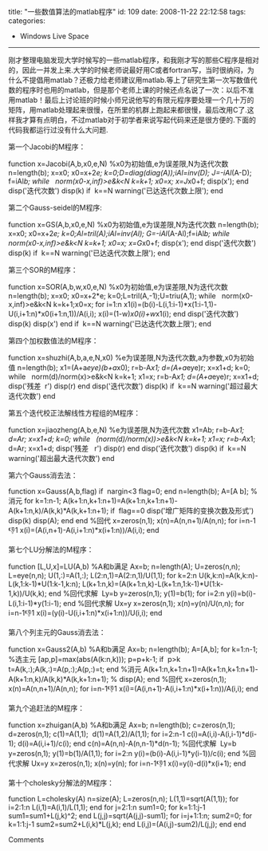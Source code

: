 title: "一些数值算法的matlab程序"
id: 109
date: 2008-11-22 22:12:58
tags: 
categories: 
- Windows Live Space
---


刚才整理电脑发现大学时候写的一些matlab程序，和我刚才写的那些C程序是相对的，因此一并发上来.大学的时候老师说最好用C或者fortran写，当时很纳闷，为什么不提倡用matlab？还极力给老师建议用matlab.等上了研究生第一次写数值代数的程序时也用的matlab，但是那个老师上课的时候还点名说了一次：以后不准用matlab！最后上讨论班的时候小师兄说他写的有限元程序要处理一个几十万的矩阵，用matlab处理起来很慢，在所里的机群上跑起来都很慢，最后改用C了.这样我才算有点明白，不过matlab对于初学者来说写起代码来还是很方便的.下面的代码我都运行过没有什么大问题.

第一个Jacobi的M程序：

function x=Jacobi(A,b,x0,e,N)
%x0为初始值,e为误差限,N为迭代次数
n=length(b);
x=x0;
x0=x+2*e;
k=0;D=diag(diag(A));iAl=inv(D);
J=-iAl*(A-D);
f=iAl*b;
while   norm(x0-x,inf)&gt;e&amp;k&lt;N
k=k+1;
x0=x;
x=J*x0+f;
disp(x');
end
disp('迭代次数')
disp(k)
if  k==N
warning('已达迭代次数上限');
end

第二个Gauss-seidel的M程序:

function x=GS(A,b,x0,e,N)
%x0为初始值,e为误差限,N为迭代次数
n=length(b);
x=x0;
x0=x+2*e;
k=0;Al=tril(A);iAl=inv(Al);
G=-iAl*(A-Al);f=iAl*b;
while   norm(x0-x,inf)&gt;e&amp;k&lt;N
k=k+1;
x0=x;
x=G*x0+f;
disp(x');
end
disp('迭代次数')
disp(k)
if  k==N
warning('已达迭代次数上限');
end

第三个SOR的M程序：

function x=SOR(A,b,w,x0,e,N)
%x0为初始值,e为误差限,N为迭代次数
n=length(b);
x=x0;
x0=x+2*e;
k=0;L=tril(A,-1);U=triu(A,1);
while   norm(x0-x,inf)&gt;e&amp;k&lt;N
k=k+1;x0=x;
for i=1:n
x1(i)=(b(i)-L(i,1:i-1)*x(1:i-1,1)-U(i,i+1:n)*x0(i+1:n,1))/A(i,i);
x(i)=(1-w)*x0(i)+w*x1(i);
end
disp('迭代次数')
disp(k)
disp(x')
end
if  k==N
warning('已达迭代次数上限');
end

第四个加权数值法的M程序：

function x=shuzhi(A,b,a,e,N,x0)
%e为误差限,N为迭代次数,a为参数,x0为初始值
n=length(b);
x1=(A+a*eye)(b+a*x0);
r=b-A*x1;
d=(A+a*eye)r;
x=x1+d;
k=0;
while   norm(d)/norm(x)&gt;e&amp;k&lt;N
k=k+1;
x1=x;
r=b-A*x1;
d=(A+a*eye)r;
x=x1+d;
disp('残差  r')
disp(r)
end
disp('迭代次数')
disp(k)
if  k==N
warning('超过最大迭代次数')
end

第五个迭代校正法解线性方程组的M程序：

function x=jiaozheng(A,b,e,N)
%e为误差限,N为迭代次数
x1=Ab;
r=b-A*x1;
d=Ar;
x=x1+d;
k=0;
while   (norm(d)/norm(x))&gt;e&amp;k&lt;N
k=k+1;
x1=x;
r=b-A*x1;
d=Ar;
x=x1+d;
disp('残差   r')
disp(r)
end
disp('迭代次数')
disp(k)
if  k==N
warning('超出最大迭代次数')
end

第六个Gauss消去法：

function x=Gauss(A,b,flag)
if  nargin&lt;3
flag=0;
end
n=length(b);
A=[A b];
%消元
for k=1:n-1;
A(k+1:n,k+1:n+1)=A(k+1:n,k+1:n+1)-A(k+1:n,k)/A(k,k)*A(k,k+1:n+1);
if  flag==0
disp('增广矩阵的变换次数及形式')
disp(k)
disp(A);
end
end
%回代
x=zeros(n,1);
x(n)=A(n,n+1)/A(n,n);
for i=n-1:-1:1
x(i)=(A(i,n+1)-A(i,i+1:n)*x(i+1:n))/A(i,i);
end

第七个LU分解法的M程序：

function [L,U,x]=LU(A,b)
%A和b满足 Ax=b;
n=length(A);
U=zeros(n,n);
L=eye(n,n);
U(1,:)=A(1,:);
L(2:n,1)=A(2:n,1)/U(1,1);
for k=2:n
U(k,k:n)=A(k,k:n)-L(k,1:k-1)*U(1:k-1,k:n);
L(k+1:n,k)=(A(k+1:n,k)-L(k+1:n,1:k-1)*U(1:k-1,k))/U(k,k);
end
%回代求解  Ly=b
y=zeros(n,1);
y(1)=b(1);
for i=2:n
y(i)=b(i)-L(i,1:i-1)*y(1:i-1);
end
%回代求解 Ux=y
x=zeros(n,1);
x(n)=y(n)/U(n,n);
for i=n-1:-1:1
x(i)=(y(i)-U(i,i+1:n)*x(i+1:n))/U(i,i);
end

第八个列主元的Gauss消去法：

function x=Gauss2(A,b)
%A和b满足 Ax=b;
n=length(b);
A=[A,b];
for k=1:n-1;
%选主元
[ap,p]=max(abs(A(k:n,k)));
p=p+k-1;
if  p&gt;k
t=A(k,:);A(k,:)=A(p,:);A(p,:)=t;
end
%消元
A(k+1:n,k+1:n+1)=A(k+1:n,k+1:n+1)-A(k+1:n,k)/A(k,k)*A(k,k+1:n+1);
% disp(A);
end
%回代
x=zeros(n,1);
x(n)=A(n,n+1)/A(n,n);
for i=n-1:-1:1
x(i)=(A(i,n+1)-A(i,i+1:n)*x(i+1:n))/A(i,i);
end

第九个追赶法的M程序：

function x=zhuigan(A,b)
%A和b满足 Ax=b;
n=length(b);
c=zeros(n,1);
d=zeros(n,1);
c(1)=A(1,1);  d(1)=A(1,2)/A(1,1);
for i=2:n-1
c(i)=A(i,i)-A(i,i-1)*d(i-1);
d(i)=A(i,i+1)/c(i);
end
c(n)=A(n,n)-A(n,n-1)*d(n-1);
%回代求解  Ly=b
y=zeros(n,1);
y(1)=b(1)/A(1,1);
for i=2:n
y(i)=(b(i)-A(i,i-1)*y(i-1))/c(i);
end
%回代求解 Ux=y
x=zeros(n,1);
x(n)=y(n);
for i=n-1:-1:1
x(i)=y(i)-d(i)*x(i+1);
end

第十个cholesky分解法的M程序：

function L=cholesky(A)
n=size(A);
L=zeros(n,n);
L(1,1)=sqrt(A(1,1));
for i=2:1:n
L(i,1)=A(i,1)/L(1,1);
end
for j=2:1:n
sum1=0;
for k=1:1:j-1
sum1=sum1+L(j,k)^2;
end
L(j,j)=sqrt(A(j,j)-sum1);
for i=j+1:1:n;
sum2=0;
for k=1:1:j-1
sum2=sum2+L(i,k)*L(j,k);
end
L(i,j)=(A(i,j)-sum2)/L(j,j);
end
end

Comments
